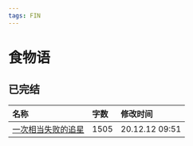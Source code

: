 ```yaml
---
tags: FIN
---
```


# 食物语

## 已完结

|名称|字数|修改时间|
|:-|:-|:-|
|[一次相当失败的追星](一次相当失败的追星.md)|1505|20.12.12 09:51|
